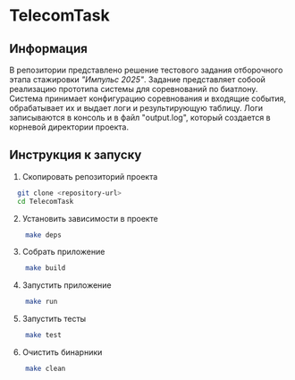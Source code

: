 # TelecomTask

## Информация
В репозитории представлено решение тестового задания отборочного этапа стажировки _"Импульс 2025"_. Задание представляет собоой реализацию прототипа системы для соревнований по биатлону. Система принимает конфигурацию соревнования и входящие события, обрабатывает их и выдает логи и результирующую таблицу. Логи записываются в консоль и в файл "output.log", который создается в корневой директории проекта.

## Инструкция к запуску

1. Скопировать репозиторий проекта
```bash
  git clone <repository-url>
  cd TelecomTask
```
2. Установить зависимости в проекте
```bash
    make deps
```
3. Собрать приложение
```bash
    make build
```
4. Запустить приложение
```bash
    make run
```
5. Запустить тесты
```bash
    make test
```
6. Очистить бинарники
```bash
    make clean
```